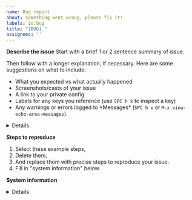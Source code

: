 ```yaml
---
name: Bug report
about: Something went wrong, please fix it!
labels: is:bug
title: "[BUG] "
assignees: ''
---
```


**Describe the issue**
Start with a brief 1 or 2 sentence summary of issue.

Then follow with a longer explanation, if necessary. Here are some suggestions
on what to include:
- What you expected vs what actually happened
- Screenshots/casts of your issue
- A link to your private config
- Labels for any keys you reference (use `SPC h k` to inspect a key)
- Any warnings or errors logged to \*Messages\* (`SPC h e` or `M-x
  view-echo-area-messages`).

<details><pre>
If available, please a backtrace of the error here.

To acquire a backtrace, enable `debug-on-error` then recreate the error. Here
are ways to enable `debug-on-error`:
- `M-x toggle-debug-on-error`,
- Start Emacs with `emacs --debug-init`
- If the error occurred while using `bin/doom`, use the `-d`/`--debug`
- switches or the `DEBUG` environment variable.
</pre></details>


**Steps to reproduce**
1. Select these example steps,
2. Delete them,
3. And replace them with precise steps to reproduce your issue.
4. Fill in "system information" below.


**System information**
<details><pre>
Place the output of `M-x doom/info` or `~/.emacs.d/bin/doom info` here.
</pre></details>
